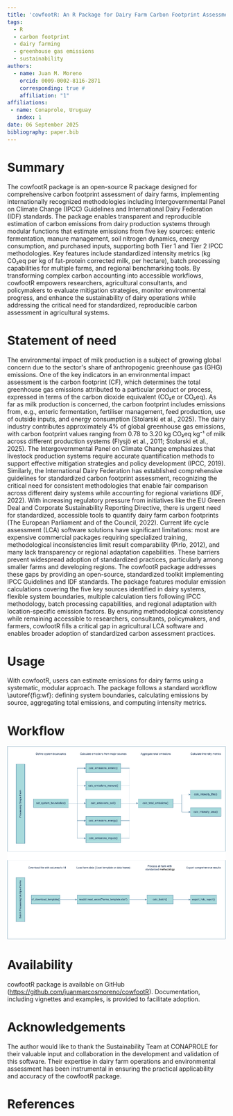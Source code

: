 ```yaml
---
title: 'cowfootR: An R Package for Dairy Farm Carbon Footprint Assessment'
tags:
  - R
  - carbon footprint
  - dairy farming
  - greenhouse gas emissions
  - sustainability
authors:
  - name: Juan M. Moreno
    orcid: 0009-0002-8116-2871
    corresponding: true #
    affiliation: "1"
affiliations:
 - name: Conaprole, Uruguay
   index: 1
date: 06 September 2025
bibliography: paper.bib
---
```

# Summary

The cowfootR package is an open-source R package designed for comprehensive 
carbon footprint assessment of dairy farms, implementing internationally 
recognized methodologies including Intergovernmental Panel on Climate Change 
(IPCC) Guidelines and International Dairy Federation (IDF) standards. The 
package enables transparent and reproducible estimation of carbon emissions 
from dairy production systems through modular functions that estimate emissions 
from five key sources: enteric fermentation, manure management, soil nitrogen 
dynamics, energy consumption, and purchased inputs, supporting both Tier 1 and 
Tier 2 IPCC methodologies. Key features include standardized intensity metrics 
(kg CO₂eq per kg of fat-protein corrected milk, per hectare), batch processing 
capabilities for multiple farms, and regional benchmarking tools. By 
transforming complex carbon accounting into accessible workflows, cowfootR 
empowers researchers, agricultural consultants, and policymakers to evaluate 
mitigation strategies, monitor environmental progress, and enhance the 
sustainability of dairy operations while addressing the critical need for 
standardized, reproducible carbon assessment in agricultural systems.

# Statement of need

The environmental impact of milk production is a subject of growing global 
concern due to the sector's share of anthropogenic greenhouse gas (GHG) 
emissions. One of the key indicators in an environmental impact assessment is 
the carbon footprint (CF), which determines the total greenhouse gas emissions 
attributed to a particular product or process, expressed in terms of the carbon 
dioxide equivalent (CO₂e or CO₂eq). As far as milk production is concerned, the 
carbon footprint includes emissions from, e.g., enteric fermentation, fertiliser 
management, feed production, use of outside inputs, and energy consumption 
(Stolarski et al., 2025).
The dairy industry contributes approximately 4% of global greenhouse gas 
emissions, with carbon footprint values ranging from 0.78 to 3.20 kg CO₂eq kg⁻¹ 
of milk across different production systems (Flysjö et al., 2011; 
Stolarski et al., 2025). The Intergovernmental Panel on Climate Change 
emphasizes that livestock production systems require accurate quantification 
methods to support effective mitigation strategies and policy development 
(IPCC, 2019). Similarly, the International Dairy Federation has established 
comprehensive guidelines for standardized carbon footprint assessment, 
recognizing the critical need for consistent methodologies that enable fair 
comparison across different dairy systems while accounting for regional 
variations (IDF, 2022).
With increasing regulatory pressure from initiatives like the EU Green Deal and 
Corporate Sustainability Reporting Directive, there is urgent need for 
standardized, accessible tools to quantify dairy farm carbon footprints 
(The European Parliament and of the Council, 2022). Current life cycle 
assessment (LCA) software solutions have significant limitations: most are 
expensive commercial packages requiring specialized training, methodological 
inconsistencies limit result comparability (Pirlo, 2012), and many lack 
transparency or regional adaptation capabilities. These barriers prevent 
widespread adoption of standardized practices, particularly among smaller farms 
and developing regions.
The cowfootR package addresses these gaps by providing an open-source, 
standardized toolkit implementing IPCC Guidelines and IDF standards. The package 
features modular emission calculations covering the five key sources identified 
in dairy systems, flexible system boundaries, multiple calculation tiers following 
IPCC methodology, batch processing capabilities, and regional adaptation with 
location-specific emission factors. By ensuring methodological consistency while 
remaining accessible to researchers, consultants, policymakers, and farmers, 
cowfootR fills a critical gap in agricultural LCA software and enables broader 
adoption of standardized carbon assessment practices.


# Usage
With cowfootR, users can estimate emissions for dairy farms using a systematic, 
modular approach. The package follows a standard workflow \autoref{fig:wf}: defining system 
boundaries, calculating emissions by source, aggregating total emissions, 
and computing intensity metrics.

# Workflow

![Fig.1 Workflow\label{fig:wf}](man/figures/cowfoot_workflow.png)

# Availability

cowfootR package is available on GitHub 
(https://github.com/juanmarcosmoreno/cowfootR). Documentation, including 
vignettes and examples, is provided to facilitate adoption.

# Acknowledgements

The author would like to thank the Sustainability Team at CONAPROLE for their 
valuable input and collaboration in the development and validation of this 
software. Their expertise in dairy farm operations and environmental assessment 
has been instrumental in ensuring the practical applicability and accuracy of 
the cowfootR package.

# References
